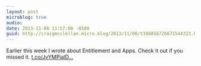 ```yaml
---
layout: post
microblog: true
audio: 
date: 2013-11-08 11:57:08 -0500
guid: http://craigmcclellan.micro.blog/2013/11/08/t398856726671544323.html
---
```

Earlier this week I wrote about Entitlement and Apps. Check it out if you missed it. [t.co/JvYMPialD...](http://t.co/JvYMPialDX)
